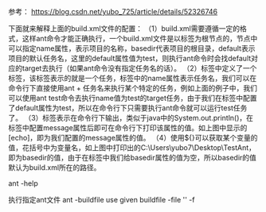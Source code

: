 参考：
https://blog.csdn.net/yubo_725/article/details/52326746

下面就来解释上面的build.xml文件的配置：
（1）build.xml需要遵循一定的格式，这样ant命令才能正确执行，一个build.xml文件是以<project>标签为根节点的，<project>节点中可以指定name属性，表示项目的名称，basedir代表项目的根目录，default表示项目的默认任务名，这里的default属性值为test，则执行ant命令时会找default对应的target去执行（如果ant命令没有指定任务名的话）。
（2）<project>标签中定义了一个<target>标签，该标签表示的就是一个任务，<target>标签中的name属性表示任务名，我们可以在命令行下直接使用ant + 任务名来执行某个特定的任务，例如上面的例子中，我们可以使用ant test命令去执行name值为test的target任务，由于我们在<project>标签中配置了default属性为test，所以在命令行下只需要执行ant命令就可以运行test任务了。
（3）<echo>标签表示在命令行下输出，类似于java中的System.out.println()，在<echo>标签中配置message属性后即可在命令行下打印该属性的值。如上图中显示的[echo]，即为我们配置的message属性的值。
（4）使用${}可以获取某个变量的值，花括号中为变量名，如上图中打印出的C:\Users\yubo7\Desktop\TestAnt，即为basedir的值，由于在<project>标签中我们给basedir属性的值为空，所以basedir的值默认为build.xml所在的路径。



ant -help

执行指定ant文件
ant -buildfile <file>      use given buildfile
    -file    <file>              ''
    -f       <file> 
